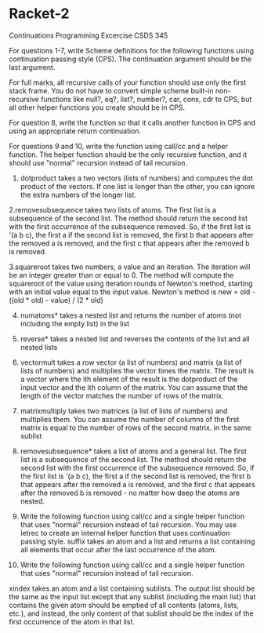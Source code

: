 # Racket-2
Continuations Programming Excercise 
CSDS 345

For questions 1-7, write Scheme definitions for the following functions using continuation passing style (CPS). The continuation argument should be the last argument.

For full marks, all recursive calls of your function should use only the first stack frame.  You do not have to convert simple scheme built-in non-recursive functions like null?, eq?, list?, number?, car, cons, cdr to CPS, but all other helper functions you create should be in CPS.

For question 8, write the function so that it calls another function in CPS and using an appropriate return continuation.

For questions 9 and 10, write the function using call/cc and a helper function.  The helper function should be the only recursive function, and it should use "normal" recursion instead of tail recursion.

1. dotproduct takes a two vectors (lists of numbers) and computes the dot product of the vectors. If one list is longer than the other, you can ignore the extra numbers of the longer list.

2.removesubsequence takes two lists of atoms. The first list is a subsequence of the second list. The method should return the second list with the first occurrence of the subsequence removed. So, if the first list is '(a b c), the first a if the second list is removed, the first b that appears after the removed a is removed, and the first c that appears after the removed b is removed.

3.squareroot takes two numbers, a value and an iteration. The iteration will be an integer greater than or equal to 0. The method will compute the squareroot of the value using iteration rounds of Newton's method, starting with an initial value equal to the input value.
Newton's method is new = old - ((old * old) - value) / (2 * old)

4. numatoms* takes a nested list and returns the number of atoms (not including the empty list) in the list

5. reverse* takes a nested list and reverses the contents of the list and all nested lists

6. vectormult takes a row vector (a list of numbers) and matrix (a list of lists of numbers) and multiplies the vector times the matrix. The result is a vector where the ith element of the result is the dotproduct of the input vector and the ith column of the matrix. You can assume that the length of the vector matches the number of rows of the matrix.

7. matrixmultiply takes two matrices (a list of lists of numbers) and multiplies them. You can assume the number of columns of the first matrix is equal to the number of rows of the second matrix.
in the same sublist

8. removesubsequence* takes a list of atoms and a general list. The first list is a subsequence of the second list. The method should return the second list with the first occurrence of the subsequence removed. So, if the first list is '(a b c), the first a if the second list is removed, the first b that appears after the removed a is removed, and the first c that appears after the removed b is removed - no matter how deep the atoms are nested.

9. Write the following function using call/cc and a single helper function that uses "normal" recursion instead of tail recursion. You may use letrec to create an internal helper function that uses continuation passing style.
suffix takes an atom and a list and returns a list containing all elements that occur after the last occurrence of the atom.

10. Write the following function using call/cc and a single helper function that uses "normal" recursion instead of tail recursion. 

xindex takes an atom and a list containing sublists. The output list should be the same as the input list except that any sublist (including the main list) that contains the given atom should be emptied of all contents (atoms, lists, etc.), and instead, the only content of that sublist should be the index of the first occurrence of the atom in that list.
